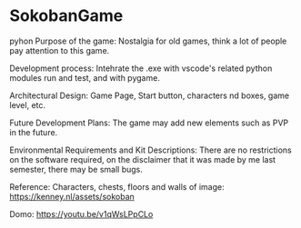 # SokobanGame
pyhon
Purpose of the game:
Nostalgia for old games, think a lot of people pay attention to this game.

Development process:
Intehrate the .exe with vscode's related python modules run and test, and with pygame.

Architectural Design:
Game Page, Start button, characters nd boxes, game level, etc.

Future Development Plans:
The game may add new elements such as PVP in the future.

Environmental Requirements and Kit Descriptions:
There are no restrictions on the software required, on the disclaimer that it was made by me last semester, there may be small bugs.

Reference:
Characters, chests, floors and walls of image: https://kenney.nl/assets/sokoban

Domo: 
https://youtu.be/v1qWsLPpCLo
